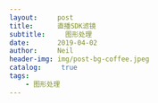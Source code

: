 ```yaml
---
layout:     post
title:      直播SDK滤镜
subtitle:	  图形处理
date:       2019-04-02
author:     Neil
header-img: img/post-bg-coffee.jpeg
catalog: 	 true
tags:
    - 图形处理
---
```


